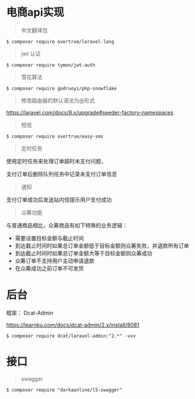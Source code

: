 # 电商api实现

> 中文翻译包
```shell
$ composer require overtrue/laravel-lang
```

> jwt 认证
```shell
$ composer require tymon/jwt-auth
```

> 雪花算法
```shell
$ composer require godruoyi/php-snowflake
```

> 修改路由器的默认语法为@形式

https://laravel.com/docs/8.x/upgrade#seeder-factory-namespaces

> 短信
```shell
$ composer require overtrue/easy-sms
```

> 定时任务

使用定时任务来处理订单超时未支付问题，

支付订单后删除队列任务中记录未支付订单信息

> 通知

支付订单成功后发送站内信提示用户支付成功

> 众筹功能

与普通商品相比，众筹商品有如下特殊的业务逻辑：
- 需要设置目标金额与截止时间
- 到达截止时间时如果总订单金额低于目标金额则众筹失败，并退款所有订单 
- 到达截止时间时如果总订单金额大等于目标金额则众筹成功
- 众筹订单不支持用户主动申请退款 
- 在众筹成功之前订单不可发货


# 后台

框架： Dcat-Admin

https://learnku.com/docs/dcat-admin/2.x/install/8081

```shell
$ composer require dcat/laravel-admin:"2.*" -vvv
```

# 接口

> swagger
```shell
$ composer require "darkaonline/l5-swagger"
```
